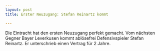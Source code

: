 ```yaml
---
layout: post
title: Erster Neuzugang: Stefan Reinartz kommt

---
```


Die Eintracht hat den ersten Neuzugang perfekt gemacht. Vom nächsten Gegner Bayer Leverkusen kommt ablösefrei Defensivspieler Stefan Reinartz. Er unterschrieb einen Vertrag für 2 Jahre.


